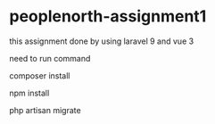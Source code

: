 # peoplenorth-assignment1

this assignment done by using laravel 9 and vue 3

need to run command

composer install

npm install

php artisan migrate
 
